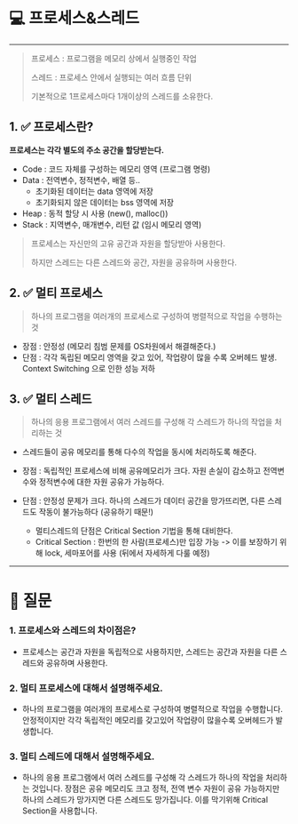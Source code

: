 # 💻 프로세스&스레드

---

> 프로세스 : 프로그램을 메모리 상에서 실행중인 작업
> 
> 스레드 : 프로세스 안에서 실행되는 여러 흐름 단위
> 
> 기본적으로 1프로세스마다 1개이상의 스레드를 소유한다.

## 1. ✅ 프로세스란?

**프로세스는 각각 별도의 주소 공간을 할당받는다.**

- Code : 코드 자체를 구성하는 메모리 영역 (프로그램 명령)
- Data : 전역변수, 정적변수, 배열 등.. 
    - 초기화된 데이터는 data 영역에 저장
    - 초기화되지 않은 데이터는 bss 영역에 저장
- Heap : 동적 할당 시 사용 (new(), malloc()) 
- Stack : 지역변수, 매개변수, 리턴 값 (임시 메모리 영역)

> 프로세스는 자신만의 고유 공간과 자원을 할당받아 사용한다.
> 
> 하지만 스레드는 다른 스레드와 공간, 자원을 공유하며 사용한다.


## 2. ✅ 멀티 프로세스

> 하나의 프로그램을 여러개의 프로세스로 구성하여 병렬적으로 작업을 수행하는 것

-  장점 : 안정성 (메모리 침범 문제를 OS차원에서 해결해준다.)
-  단점 : 각각 독립된 메모리 영역을 갖고 있어, 작업량이 많을 수록 오버헤드 발생. Context Switching 으로 인한 성능 저하

## 3. ✅ 멀티 스레드

> 하나의 응용 프로그램에서 여러 스레드를 구성해 각 스레드가 하나의 작업을 처리하는 것

- 스레드들이 공유 메모리를 통해 다수의 작업을 동시에 처리하도록 해준다.

- 장점 : 독립적인 프로세스에 비해 공유메모리가 크다. 자원 손실이 감소하고 전역변수와 정적변수에 대한 자원 공유가 가능하다.
- 단점 : 안정성 문제가 크다. 하나의 스레드가 데이터 공간을 망가뜨리면, 다른 스레드도 작동이 불가능하다 (공유하기 때문!)
  - 멀티스레드의 단점은 Critical Section 기법을 통해 대비한다.
  - Critical Section : 한번의 한 사람(프로세스)만 입장 가능 -> 이를 보장하기 위해 lock, 세마포어를 사용 (뒤에서 자세하게 다룰 예정)

---

# 🤔 질문

### 1. 프로세스와 스레드의 차이점은? 

- 프로세스는 공간과 자원을 독립적으로 사용하지만, 스레드는 공간과 자원을 다른 스레드와 공유하며 사용한다.

### 2. 멀티 프로세스에 대해서 설명해주세요.

- 하나의 프로그램을 여러개의 프로세스로 구성하여 병렬적으로 작업을 수행합니다. 안정적이지만 각각 독립적인 메모리를 갖고있어 작업량이 많을수록 오버헤드가 발생합니다.

### 3. 멀티 스레드에 대해서 설명해주세요. 

- 하나의 응용 프로그램에서 여러 스레드를 구성해 각 스레드가 하나의 작업을 처리하는 것입니다. 장점은 공유 메모리도 크고 정적, 전역 변수 자원이 공유 가능하지만 하나의 스레드가 망가지면 다른 스레드도 망가집니다. 이를 막기위해 Critical Section을 사용합니다.

